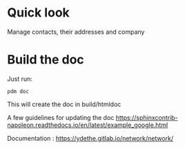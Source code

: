 # Quick look

Manage contacts, their addresses and company

# Build the doc

Just run:

    pdm doc

This will create the doc in build/htmldoc

A few guidelines for updating the doc
https://sphinxcontrib-napoleon.readthedocs.io/en/latest/example_google.html

Documentation : https://ydethe.gitlab.io/network/network/
